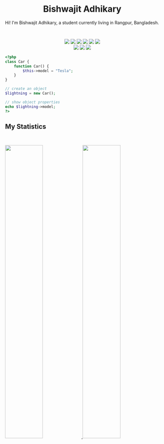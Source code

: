 <h1 align="center">
  <b>Bishwajit Adhikary</b>
</h1>

Hi! I'm Bishwajit Adhikary, a student currently living in Rangpur, Bangladesh.

<br>

<p>
<div align="center">
  <img src="https://img.shields.io/badge/-HTML-e34c26?style=for-the-badge&logo=html5&logoColor=e34c26&labelColor=282828">
  <img src="https://img.shields.io/badge/-CSS-264de4?style=for-the-badge&logo=css3&logoColor=264de4&labelColor=282828">
  <img src="https://img.shields.io/badge/-BOOTSTRAP-563d7c?style=for-the-badge&logo=bootstrap&logoColor=563d7c&labelColor=282828">
  <img src="https://img.shields.io/badge/-TAILWIND%20CSS-38bdf8?style=for-the-badge&logo=tailwindcss&logoColor=38bdf8&labelColor=282828">
  <img src="https://img.shields.io/badge/-JAVASCRIPT-f7df1e?style=for-the-badge&logo=javascript&logoColor=f7df1e&labelColor=282828">
  <img src="https://img.shields.io/badge/-JQUERY-0769ad?style=for-the-badge&logo=jquery&logoColor=0769ad&labelColor=282828">
  <br>
  <img src="https://img.shields.io/badge/Vue.js-35495E?style=for-the-badge&logo=vuedotjs&logoColor=4FC08D">
  <img src="https://img.shields.io/badge/-PHP-777BB4?style=for-the-badge&logo=php&logoColor=777BB4&labelColor=282828">
  <img src="https://img.shields.io/badge/-LARAVEL-fb503b?style=for-the-badge&logo=laravel&logoColor=fb503b&labelColor=282828">
</div>
</p>

```php
<?php
class Car {
    function Car() {
        $this->model = "Tesla";
    }
}

// create an object
$lightning = new Car();

// show object properties
echo $lightning->model;
?>
```

<!-- <div align="center">
  <a href="https://github.com/bishwajitcadhikary">
    <img src="">
  </a>
</div> -->

<!--
<div align="center">
  <a href="">
    <img src="" width="240px">
  </a>
</div>
-->

## My Statistics

<br/>
<p align="left">
  <a href="https://github.com/bishwajitcadhikary">
  <img width="49.5%" src="https://github-readme-stats.vercel.app/api?username=bishwajitcadhikary&show_icons=true&theme=gruvbox&hide_border=true" />
    <img width="49.5%" src="https://github-readme-streak-stats.herokuapp.com/?user=bishwajitcadhikary&theme=gruvbox&hide_border=true" />
  </a>
</p>
<br>
